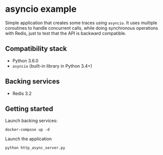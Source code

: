 # asyncio example

Simple application that creates some traces using `asyncio`. It uses
multiple coroutines to handle concurrent calls, while doing synchronous
operations with Redis, just to test that the API is backward compatible.

## Compatibility stack

* Python 3.6.0
* `asyncio` (built-in library in Python 3.4+)

## Backing services

* Redis 3.2

## Getting started

Launch backing services:

    docker-compose up -d

Launch the application

    python http_async_server.py
